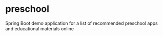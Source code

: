 # preschool
Spring Boot demo application for a list of recommended preschool apps and educational materials online 
